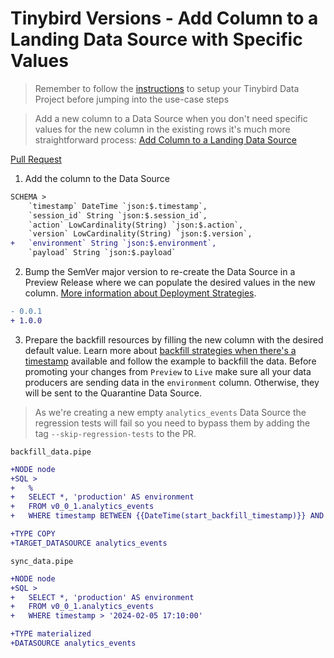 # Tinybird Versions - Add Column to a Landing Data Source with Specific Values

> Remember to follow the [instructions](../README.md) to setup your Tinybird Data Project before jumping into the use-case steps

> Add a new column to a Data Source when you don't need specific values for the new column in the existing rows it's much more straightforward process: [Add Column to a Landing Data Source](../add_nullable_column_to_landing_data_source)

[Pull Request](https://github.com/tinybirdco/use-case-examples/pull/242/files)


1. Add the column to the Data Source

```diff
SCHEMA >
    `timestamp` DateTime `json:$.timestamp`,
    `session_id` String `json:$.session_id`,
    `action` LowCardinality(String) `json:$.action`,
    `version` LowCardinality(String) `json:$.version`,
+   `environment` String `json:$.environment`,
    `payload` String `json:$.payload`
```

2. Bump the SemVer major version to re-create the Data Source in a Preview Release where we can populate the desired values in the new column. [More information about Deployment Strategies]().
   
```diff
- 0.0.1
+ 1.0.0
```

3. Prepare the backfill resources by filling the new column with the desired default value. Learn more about [backfill strategies when there's a timestamp](https://versions.tinybird.co/docs/version-control/backfill-strategies.html#scenario-3-streaming-ingestion-with-incremental-timestamp-column) available and follow the example to backfill the data. 
Before promoting your changes from `Preview` to `Live` make sure all your data producers are sending data in the `environment` column. Otherwise, they will be sent to the Quarantine Data Source.

> As we're creating a new empty `analytics_events` Data Source the regression tests will fail so you need to bypass them by adding the tag `--skip-regression-tests` to the PR.

`backfill_data.pipe`

```diff
+NODE node
+SQL >
+   %
+   SELECT *, 'production' AS environment
+   FROM v0_0_1.analytics_events
+   WHERE timestamp BETWEEN {{DateTime(start_backfill_timestamp)}} AND {{DateTime(end_backfill_timestamp)}}

+TYPE COPY
+TARGET_DATASOURCE analytics_events
```

`sync_data.pipe`

```diff
+NODE node
+SQL >
+   SELECT *, 'production' AS environment
+   FROM v0_0_1.analytics_events
+   WHERE timestamp > '2024-02-05 17:10:00'

+TYPE materialized
+DATASOURCE analytics_events
```








